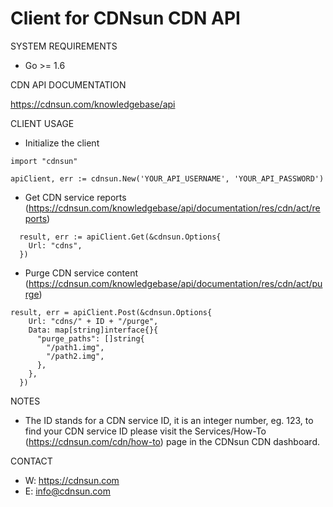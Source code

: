 # Client for CDNsun CDN API

SYSTEM REQUIREMENTS

* Go >= 1.6

CDN API DOCUMENTATION

https://cdnsun.com/knowledgebase/api

CLIENT USAGE

* Initialize the client
```
import "cdnsun"

apiClient, err := cdnsun.New('YOUR_API_USERNAME', 'YOUR_API_PASSWORD')

```

* Get CDN service reports (https://cdnsun.com/knowledgebase/api/documentation/res/cdn/act/reports)
```
  result, err := apiClient.Get(&cdnsun.Options{
    Url: "cdns",
  })

```
* Purge CDN service content (https://cdnsun.com/knowledgebase/api/documentation/res/cdn/act/purge)

```
result, err = apiClient.Post(&cdnsun.Options{
    Url: "cdns/" + ID + "/purge",
    Data: map[string]interface{}{
      "purge_paths": []string{
        "/path1.img",
        "/path2.img",
      },
    },
  })

```

NOTES

* The ID stands for a CDN service ID, it is an integer number, eg. 123, to find your CDN service ID please visit the Services/How-To (https://cdnsun.com/cdn/how-to) page in the CDNsun CDN dashboard.

CONTACT

* W: https://cdnsun.com
* E: info@cdnsun.com  